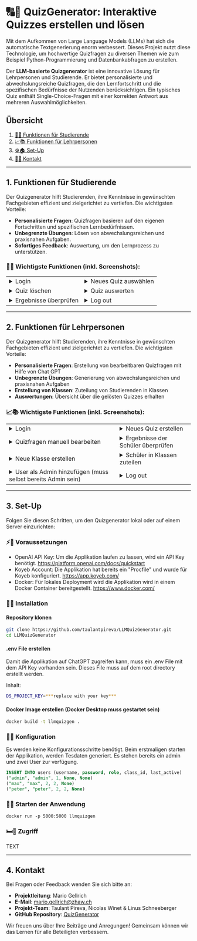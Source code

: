 # 🔠🎨 QuizGenerator: Interaktive Quizzes erstellen und lösen

Mit dem Aufkommen von Large Language Models (LLMs) hat sich die automatische Textgenerierung enorm verbessert. Dieses Projekt nutzt diese Technologie, um hochwertige Quizfragen zu diversen Themen wie zum Beispiel Python-Programmierung und Datenbankabfragen zu erstellen.

Der **LLM-basierte Quizgenerator** ist eine innovative Lösung für Lehrpersonen und Studierende. Er bietet personalisierte und abwechslungsreiche Quizfragen, die den Lernfortschritt und die spezifischen Bedürfnisse der Nutzenden berücksichtigen. Ein typisches Quiz enthält Single-Choice-Fragen mit einer korrekten Antwort aus mehreren Auswahlmöglichkeiten.

## Übersicht

1. [🔧💡 Funktionen für Studierende](#1-funktionen-für-studierende)
2. [📈📚 Funktionen für Lehrpersonen](#2-funktionen-für-lehrpersonen)
3. [⚙️🏠 Set-Up](#3-set-up)
4. [📢💬 Kontakt](#4-kontakt)

---

## 1. Funktionen für Studierende

Der Quizgenerator hilft Studierenden, ihre Kenntnisse in gewünschten Fachgebieten effizient und zielgerichtet zu vertiefen. Die wichtigsten Vorteile:

- **Personalisierte Fragen**: Quizfragen basieren auf den eigenen Fortschritten und spezifischen Lernbedürfnissen.
- **Unbegrenzte Übungen**: Lösen von abwechslungsreichen und praxisnahen Aufgaben.
- **Sofortiges Feedback**: Auswertung, um den Lernprozess zu unterstützen.

### 🔧💡 Wichtigste Funktionen (inkl. Screenshots):

  <table>
    <tr>
      <td>
        <details>
          <summary>Login</summary>
          <img width="402" alt="Bildschirmfoto 2025-01-09 um 22 37 05" src="https://github.com/user-attachments/assets/7bece467-a81a-4680-918d-279691c2af8e" />
        </details>
      </td>
      <td>
        <details>
          <summary>Neues Quiz auswählen</summary>
          <img width="402" alt="Bildschirmfoto 2025-01-09 um 22 37 05" src="https://github.com/user-attachments/assets/7bece467-a81a-4680-918d-279691c2af8e" />
        </details>
      </td>
    </tr>
    <tr>
      <td>
        <details>
          <summary>Quiz löschen</summary>
          <img width="402" alt="Bildschirmfoto 2025-01-09 um 22 37 05" src="https://github.com/user-attachments/assets/7bece467-a81a-4680-918d-279691c2af8e" />
        </details>
      </td>
      <td>
        <details>
          <summary>Quiz auswerten</summary>
          <img width="402" alt="Bildschirmfoto 2025-01-09 um 22 37 05" src="https://github.com/user-attachments/assets/7bece467-a81a-4680-918d-279691c2af8e" />
        </details>
      </td>
    </tr>
    <tr>
      <td>
        <details>
          <summary>Ergebnisse überprüfen</summary>
          <img width="402" alt="Bildschirmfoto 2025-01-09 um 22 37 05" src="https://github.com/user-attachments/assets/7bece467-a81a-4680-918d-279691c2af8e" />
        </details>
      </td>
      <td>
        <details>
          <summary>Log out</summary>
          <img width="402" alt="Bildschirmfoto 2025-01-09 um 22 37 05" src="https://github.com/user-attachments/assets/7bece467-a81a-4680-918d-279691c2af8e" />
        </details>
      </td>
    </tr>
  </table>

---

## 2. Funktionen für Lehrpersonen

Der Quizgenerator hilft Studierenden, ihre Kenntnisse in gewünschten Fachgebieten effizient und zielgerichtet zu vertiefen. Die wichtigsten Vorteile:

- **Personalisierte Fragen**: Erstellung von bearbeitbaren Quizfragen mit Hilfe von Chat GPT
- **Unbegrenzte Übungen**: Generierung von abwechslungsreichen und praxisnahen Aufgaben
- **Erstellung von Klassen**: Zuteilung von Studierenden in Klassen
- **Auswertungen**: Übersicht über die gelösten Quizzes erhalten

### 📈📚 Wichtigste Funktionen (inkl. Screenshots):

  <table>
    <tr>
      <td>
        <details>
          <summary>Login</summary>
          <img width="402" alt="Bildschirmfoto 2025-01-09 um 22 37 05" src="https://github.com/user-attachments/assets/7bece467-a81a-4680-918d-279691c2af8e" />
          <summary>Schritt 1</summary>
          <img width="402" alt="Bildschirmfoto 2025-01-09 um 22 37 05" src="https://github.com/user-attachments/assets/7bece467-a81a-4680-918d-279691c2af8e" />
          <summary>Schritt 2</summary>
          <img width="402" alt="Bildschirmfoto 2025-01-09 um 22 37 05" src="https://github.com/user-attachments/assets/7bece467-a81a-4680-918d-279691c2af8e" />
        </details>
      </td>
      <td>
        <details>
          <summary>Neues Quiz erstellen</summary>
          <img width="402" alt="Bildschirmfoto 2025-01-09 um 22 37 05" src="https://github.com/user-attachments/assets/7bece467-a81a-4680-918d-279691c2af8e" />
          <summary>Step 2:</summary>
          <img width="402" alt="Bildschirmfoto 2025-01-09 um 22 37 05" src="https://github.com/user-attachments/assets/7bece467-a81a-4680-918d-279691c2af8e" />
          <summary>Step 3:</summary>
          <img width="402" alt="Bildschirmfoto 2025-01-09 um 22 37 05" src="https://github.com/user-attachments/assets/7bece467-a81a-4680-918d-279691c2af8e" />
        </details>
      </td>
    </tr>
    <tr>
      <td>
        <details>
          <summary>Quizfragen manuell bearbeiten</summary>
          <img width="402" alt="Bildschirmfoto 2025-01-09 um 22 37 05" src="https://github.com/user-attachments/assets/7bece467-a81a-4680-918d-279691c2af8e" />
        </details>
      </td>
      <td>
        <details>
          <summary>Ergebnisse der Schüler überprüfen</summary>
          <img width="402" alt="Bildschirmfoto 2025-01-09 um 22 37 05" src="https://github.com/user-attachments/assets/7bece467-a81a-4680-918d-279691c2af8e" />
        </details>
      </td>
    </tr>
    <tr>
      <td>
        <details>
          <summary>Neue Klasse erstellen</summary>
          <img width="402" alt="Bildschirmfoto 2025-01-09 um 22 37 05" src="https://github.com/user-attachments/assets/7bece467-a81a-4680-918d-279691c2af8e" />
        </details>
      </td>
      <td>
        <details>
          <summary>Schüler in Klassen zuteilen</summary>
          <img width="402" alt="Bildschirmfoto 2025-01-09 um 22 37 05" src="https://github.com/user-attachments/assets/7bece467-a81a-4680-918d-279691c2af8e" />
        </details>
      </td>
    </tr>
    <tr>
      <td>
        <details>
          <summary>User als Admin hinzufügen (muss selbst bereits Admin sein)</summary>
          <img width="402" alt="Bildschirmfoto 2025-01-09 um 22 37 05" src="https://github.com/user-attachments/assets/7bece467-a81a-4680-918d-279691c2af8e" />
        </details>
      </td>
      <td>
        <details>
          <summary>Log out</summary>
          <img width="402" alt="Bildschirmfoto 2025-01-09 um 22 37 05" src="https://github.com/user-attachments/assets/7bece467-a81a-4680-918d-279691c2af8e" />
        </details>
      </td>
    </tr>
  </table>

---

## 3. Set-Up

Folgen Sie diesen Schritten, um den Quizgenerator lokal oder auf einem Server einzurichten:

### ⚡️🔋 Voraussetzungen
- OpenAI API Key: Um die Applikation laufen zu lassen, wird ein API Key benötigt. https://platform.openai.com/docs/quickstart
- Koyeb Account: Die Applikation hat bereits ein "Procfile" und wurde für Koyeb konfiguriert. https://app.koyeb.com/
- Docker: Für lokales Deployment wird die Applikation wird in einem Docker Container bereitgestellt. https://www.docker.com/

### 🔢📝 Installation
#### Repository klonen
```bash
git clone https://github.com/taulantpireva/LLMQuizGenerator.git
cd LLMQuizGenerator
```
#### .env File erstellen
Damit die Applikation auf ChatGPT zugreifen kann, muss ein .env File mit dem API Key vorhanden sein. Dieses File muss auf dem root directory erstellt werden.

Inhalt:
```bash
DS_PROJECT_KEY=***replace with your key***
```
#### Docker Image erstellen (Docker Desktop muss gestartet sein)
```bash
docker build -t llmquizgen .
```
### 🔐🌐 Konfiguration
Es werden keine Konfigurationsschritte benötigt. Beim erstmaligen starten der Applikation, werden Tesdaten generiert.
Es stehen bereits ein admin und zwei User zur verfügung.
```sql
INSERT INTO users (username, password, role, class_id, last_active)
("admin", "admin", 1, None, None)
("max", "max", 2, 2, None)
("peter", "peter", 2, 2, None)
```


### 🌟🚀 Starten der Anwendung

```
docker run -p 5000:5000 llmquizgen
```

### 🛏️🔗 Zugriff

TEXT

---

## 4. Kontakt

Bei Fragen oder Feedback wenden Sie sich bitte an:

- **Projektleitung**: Mario Gellrich
- **E-Mail**: mario.gellrich@zhaw.ch
- **Projekt-Team**: Taulant Pireva, Nicolas Winet & Linus Schneeberger
- **GitHub Repository**: [QuizGenerator](https://github.com/taulantpireva/LLMQuizGenerator)

Wir freuen uns über Ihre Beiträge und Anregungen! Gemeinsam können wir das Lernen für alle Beteiligten verbessern.
